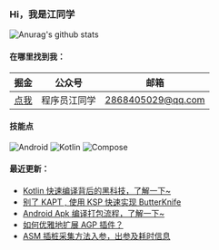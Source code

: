 ### Hi，我是江同学

![Anurag's github stats](https://github-readme-stats.vercel.app/api?username=shenzhen2017&show_icons=true&theme=radical)

#### 在哪里找到我：

|                            掘金                             |                      公众号                      |   邮箱                                        |
| :--------------------------------------------------------: | :--------------------------------------------: |:--------------------------------------------: |
| [点我](https://juejin.cn/user/668101431009496/posts)  | 程序员江同学 | 2868405029@qq.com|

#### 技能点

![Android](https://img.shields.io/badge/Android-%2335495e.svg?style=for-the-badge&logo=Android&logoColor=%FF35D06D)
![Kotlin](https://img.shields.io/badge/Kotlin-%23323330.svg?&style=for-the-badge&logo=kotlin&logoColor=%FF7F52FF)
![Compose](https://img.shields.io/badge/Compose-%2335495e.svg?style=for-the-badge&logo=Android&logoColor=white)

#### 最近更新：

<!-- BLOG-POST-LIST:START -->
- [Kotlin 快速编译背后的黑科技，了解一下~](https://juejin.cn/post/7118908219841314823)
- [别了 KAPT , 使用 KSP 快速实现 ButterKnife](https://juejin.cn/post/7116305314529411085)
- [Android Apk 编译打包流程，了解一下~](https://juejin.cn/post/7113713363900694565)
- [如何优雅地扩展 AGP 插件？](https://juejin.cn/post/7111118062262321189)
- [ASM 插桩采集方法入参，出参及耗时信息](https://juejin.cn/post/7108526362087915534)
<!-- BLOG-POST-LIST:END -->
<!--
**shenzhen2017/shenzhen2017** is a ✨ _special_ ✨ repository because its `README.md` (this file) appears on your GitHub profile.

Here are some ideas to get you started:

- 🔭 I’m currently working on ...
- 🌱 I’m currently learning ...
- 👯 I’m looking to collaborate on ...
- 🤔 I’m looking for help with ...
- 💬 Ask me about ...
- 📫 How to reach me: ...
- 😄 Pronouns: ...
- ⚡ Fun fact: ...
-->

